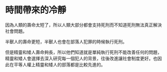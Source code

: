 # 時間帶來的冷靜

因為人類的壽命太短了，所以人類大部分都會支持死刑而不知道死刑無法真正解決社會問題。  

半獸人的壽命更短，半獸人也會在部落人犯罪的時候執行死刑。  

但是精靈和矮人壽命夠長，所以他們知道就是單純執行死刑不能改善任何的問題，精靈和矮人會選擇去深入研究每一個犯人的背景，往後改進讓社會制度更好。也因此在平等人權上精靈和矮人的部落都是比較先進的。  
